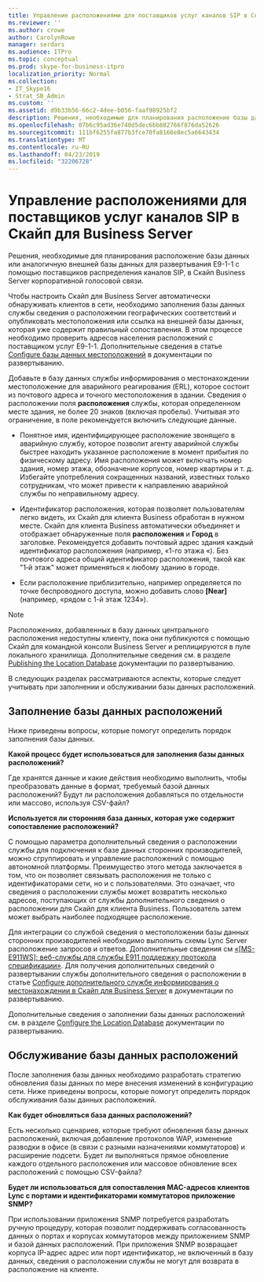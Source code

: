 ```yaml
---
title: Управление расположениями для поставщиков услуг каналов SIP в Скайп для Business Server
ms.reviewer: ''
ms.author: crowe
author: CarolynRowe
manager: serdars
ms.audience: ITPro
ms.topic: conceptual
ms.prod: skype-for-business-itpro
localization_priority: Normal
ms.collection:
- IT_Skype16
- Strat_SB_Admin
ms.custom: ''
ms.assetid: d9b33b56-66c2-4dee-b056-faaf98925bf2
description: Решения, необходимые для планирования расположение базы данных или аналогичную внешней базы данных для развертывания E9-1-1 с помощью поставщиков распределения каналов SIP, в Скайп Business Server корпоративной голосовой связи.
ms.openlocfilehash: 07b6c95ad36e740d5dec6bb882766f876da52626
ms.sourcegitcommit: 111bf6255fa877b3fce70fa8166e8ec5a6643434
ms.translationtype: MT
ms.contentlocale: ru-RU
ms.lasthandoff: 04/23/2019
ms.locfileid: "32206728"
---
```

# <a name="manage-locations-for-sip-trunk-service-providers-in-skype-for-business-server"></a>Управление расположениями для поставщиков услуг каналов SIP в Скайп для Business Server

Решения, необходимые для планирования расположение базы данных или аналогичную внешней базы данных для развертывания E9-1-1 с помощью поставщиков распределения каналов SIP, в Скайп Business Server корпоративной голосовой связи.

Чтобы настроить Скайп для Business Server автоматически обнаруживать клиентов в сети, необходимо заполнения базы данных службы сведения о расположении географических соответствий и опубликовать местоположения или ссылка на внешней базы данных, которая уже содержит правильный сопоставления. В этом процессе необходимо проверить адресов населения расположений с поставщиком услуг E9-1-1. Дополнительные сведения в статье [Configure базы данных местоположений](https://technet.microsoft.com/library/8544be31-6958-47ef-b926-fdc80d56191c.aspx) в документации по развертыванию.

Добавьте в базу данных службы информирования о местонахождении местоположение для аварийного реагирования (ERL), которое состоит из почтового адреса и точного местоположения в здании. Сведения о расположении поля **расположения** службы, которая определенном месте здания, не более 20 знаков (включая пробелы). Учитывая это ограничение, в поле рекомендуется включить следующие данные.

- Понятное имя, идентифицирующее расположение звонящего в аварийную службу, которое позволит агенту аварийной службы быстрее находить указанное расположение в момент прибытия по физическому адресу. Имя расположения может включать номер здания, номер этажа, обозначение корпусов, номер квартиры и т. д. Избегайте употребления сокращенных названий, известных только сотрудникам, что может привести к направлению аварийной службы по неправильному адресу.

- Идентификатор расположения, которая позволяет пользователям легко видеть, их Скайп для клиента Business обработан в нужном месте. Скайп для клиента Business автоматически объединяет и отображает обнаруженные поля **расположения** и **Город** в заголовке. Рекомендуется добавить почтовый адрес здания каждый идентификатор расположения (например, «1-го этажа <street number>«). Без почтового адреса общий идентификатор расположения, такой как "1‑й этаж" может применяться к любому зданию в городе.

- Если расположение приблизительно, например определяется по точке беспроводного доступа, можно добавить слово **[Near]** (например, «рядом с 1-й этаж 1234»).

> [!NOTE]
> Расположениях, добавленных в базу данных центрального расположения недоступны клиенту, пока они публикуются с помощью Скайп для командной консоли Business Server и реплицируются в пуле локального хранилища. Дополнительные сведения см. в разделе [Publishing the Location Database](https://technet.microsoft.com/library/dd032b5b-df0e-4017-ac46-e17570c1ab1e.aspx) документации по развертыванию.

В следующих разделах рассматриваются аспекты, которые следует учитывать при заполнении и обслуживании базы данных расположений.

## <a name="populating-the-location-database"></a>Заполнение базы данных расположений

Ниже приведены вопросы, которые помогут определить порядок заполнения базы данных.

 **Какой процесс будет использоваться для заполнения базы данных расположений?**

Где хранятся данные и какие действия необходимо выполнить, чтобы преобразовать данные в формат, требуемый базой данных расположений? Будут ли расположения добавляться по отдельности или массово, используя CSV-файл?

 **Используется ли сторонняя база данных, которая уже содержит сопоставление расположений?**

С помощью параметра дополнительный сведения о расположении службы для подключения к базе данных сторонних производителей, можно сгруппировать и управление расположений с помощью автономной платформы. Преимущество этого метода заключается в том, что он позволяет связывать расположения не только с идентификаторами сети, но и с пользователями. Это означает, что сведения о расположении службы может возвратить несколько адресов, поступающих от службы дополнительного сведения о расположении для Скайп для клиента Business. Пользователь затем может выбрать наиболее подходящее расположение.

Для интеграции со службой сведения о местоположении базы данных сторонних производителей необходимо выполнить схемы Lync Server расположение запросов и ответов. Дополнительные сведения см [«[MS-E911WS]: веб-службы для службы E911 поддержку протокола спецификации»](https://go.microsoft.com/fwlink/p/?linkid=213819). Для получения дополнительных сведений о развертывании службы дополнительного сведения о расположении в статье [Configure дополнительного службе информирования о местонахождении в Скайп для Business Server](../../deploy/deploy-enterprise-voice/secondary-location-information-service.md) в документации по развертыванию.

Дополнительные сведения о заполнении базы данных расположений см. в разделе [Configure the Location Database](https://technet.microsoft.com/library/8544be31-6958-47ef-b926-fdc80d56191c.aspx) документации по развертыванию.

## <a name="maintaining-the-location-database"></a>Обслуживание базы данных расположений

После заполнения базы данных необходимо разработать стратегию обновления базы данных по мере внесения изменений в конфигурацию сети. Ниже приведены вопросы, которые помогут определить порядок обслуживания базы данных расположений.

 **Как будет обновляться база данных расположений?**

Есть несколько сценариев, которые требуют обновления базы данных расположений, включая добавление протоколов WAP, изменение разводки в офисе (в связи с разными назначениями коммутаторов) и расширение подсети. Будет ли выполняться прямое обновление каждого отдельного расположения или массовое обновление всех расположений с помощью CSV-файла?

 **Будет ли использоваться для сопоставления MAC-адресов клиентов Lync с портами и идентификаторами коммутаторов приложение SNMP?**

При использовании приложения SNMP потребуется разработать ручную процедуру, которая позволит поддерживать согласованность данных о портах и корпусах коммутаторов между приложением SNMP и базой данных расположений. При приложения SNMP возвращает корпуса IP-адрес адрес или порт идентификатор, не включенный в базу данных, сведения о расположении службы не могут для возврата в расположение на клиенте.


